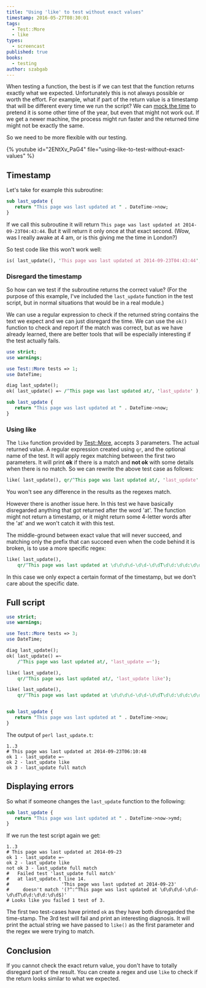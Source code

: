 ```yaml
---
title: "Using 'like' to test without exact values"
timestamp: 2016-05-27T08:30:01
tags:
  - Test::More
  - like
types:
  - screencast
published: true
books:
  - testing
author: szabgab
---
```



When testing a function, the best is if we can test that the function returns exactly what we expected.
Unfortunately this is not always possible or worth the effort. For example, what if part of the return value
is a timestamp that will be different every time we run the script?
We can [mock the time](/testing-session-mocking-time) to pretend it is some other time 
of the year, but even that might not work out. If we get a newer machine, the process might run faster
and the returned time might not be exactly the same.

So we need to be more flexible with our testing.


{% youtube id="2ENtXv_PaG4" file="using-like-to-test-without-exact-values" %}

## Timestamp

Let's take for example this subroutine:

```perl
sub last_update {
   return "This page was last updated at " . DateTime->now;
}
```

If we call this subroutine it will return `This page was last updated at 2014-09-23T04:43:44`.
But it will return it only once at that exact second. (Wow, was I really awake at 4 am, or is this
giving me the time in London?)

So test code like this won't work well:

```perl
is( last_update(), 'This page was last updated at 2014-09-23T04:43:44', 'last_update' );
```


### Disregard the timestamp

So how can we test if the subroutine returns the correct value?
(For the purpose of this example, I've included the `last_update` function in the test script,
but in normal situations that would be in a real module.)

We can use a regular expression to check if the returned string contains the text we expect and we can
just disregard the time. We can use the `ok()` function to check and report if the match was correct,
but as we have already learned, there are better tools that will be especially interesting if the test
actually fails.

```perl
use strict;
use warnings;

use Test::More tests => 1;
use DateTime;

diag last_update();
ok( last_update() =~ /^This page was last updated at/, 'last_update' );

sub last_update {
   return "This page was last updated at " . DateTime->now;
}
```

### Using like

The `like` function provided by [Test::More](http://metacpan.org/pod/Test::More),
accepts 3 parameters. The actual returned value. A regular expression created using `qr`,
and the optional name of the test. It will apply regex matching between the first two parameters.
It will print **ok** if there is a match and **not ok** with some details when there is no match.
So we can rewrite the above test case as follows:

```perl
like( last_update(), qr/^This page was last updated at/, 'last_update' );
```

You won't see any difference in the results as the regexes match.

However there is another issue here. In this test we have basically disregarded anything that got returned after the
word 'at'. The function might not return a timestamp, or it might return some 4-letter words after the 'at' and
we won't catch it with this test.

The middle-ground between exact value that will never succeed, and matching only the prefix that can succeed even when
the code behind it is broken, is to use a more specific regex:

```perl
like( last_update(),
    qr/^This page was last updated at \d\d\d\d-\d\d-\d\dT\d\d:\d\d:\d\d$/, 'last_update full match');
```

In this case we only expect a certain format of the timestamp, but we don't care about the specific date.

## Full script

```perl
use strict;
use warnings;

use Test::More tests => 3;
use DateTime;

diag last_update();
ok( last_update() =~
    /^This page was last updated at/, 'last_update =~');

like( last_update(),
    qr/^This page was last updated at/, 'last_update like');

like( last_update(),
    qr/^This page was last updated at \d\d\d\d-\d\d-\d\dT\d\d:\d\d:\d\d$/, 'last_update full match');


sub last_update {
   return "This page was last updated at " . DateTime->now;
}
```

The output of `perl last_update.t`:

```
1..3
# This page was last updated at 2014-09-23T06:10:48
ok 1 - last_update =~
ok 2 - last_update like
ok 3 - last_update full match
```

## Displaying errors

So what if someone changes the `last_update` function to the following:

```perl
sub last_update {
   return "This page was last updated at " . DateTime->now->ymd;
}
```

If we run the test script again we get:

```
1..3
# This page was last updated at 2014-09-23
ok 1 - last_update =~
ok 2 - last_update like
not ok 3 - last_update full match
#   Failed test 'last_update full match'
#   at last_update.t line 14.
#                   'This page was last updated at 2014-09-23'
#     doesn't match '(?^:^This page was last updated at \d\d\d\d-\d\d-\d\dT\d\d:\d\d:\d\d$)'
# Looks like you failed 1 test of 3.
```

The first two test-cases have printed `ok` as they have both disregarded the time-stamp.
The 3rd test will fail and print an interesting diagnosis. It will print the actual string we have
passed to `like()` as the first parameter and the regex we were trying to match.


## Conclusion

If you cannot check the exact return value, you don't have to totally disregard part of the result.
You can create a regex and use `like` to check if the return looks similar to what we expected.


